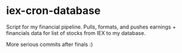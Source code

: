 # iex-cron-database
Script for my financial pipeline. Pulls, formats, and pushes earnings + financials data for list of stocks from IEX to my database.

More serious commits after finals :)
